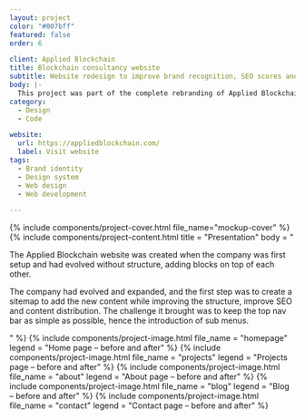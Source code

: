 ```yaml
---
layout: project
color: "#007bff"
featured: false
order: 6

client: Applied Blockchain
title: Blockchain consultancy website
subtitle: Website redesign to improve brand recognition, SEO scores and accessibility
body: |-
  This project was part of the complete rebranding of Applied Blockchain, a blockchain consultancy and development startup. I was brought onboard to redesign and code the website completely in accordance with the company's new brand identity, all the while making sure it aligned with the web best practices of accessibility and improving SEO ranking.
category:
  - Design
  - Code

website:
  url: https://appliedblockchain.com/
  label: Visit website
tags:
  - Brand identity
  - Design system
  - Web design
  - Web development

---
```


<div class="section section--fullWidth">
  <div class="section__container">
    {% include components/project-cover.html file_name="mockup-cover" %}
  </div>
</div>

<div class="section">
  <div class="section__container">
  {% include components/project-content.html
    title = "Presentation"
    body = "
      <p>The Applied Blockchain website was created when the company was first setup and had evolved without structure, adding blocks on top of each other.</p>
      <p>The company had evolved and expanded, and the first step was to create a sitemap to add the new content while improving the structure, improve SEO and content distribution. The challenge it brought was to keep the top nav bar as simple as possible, hence the introduction of sub menus.</p>
    "
  %}
  {% include components/project-image.html
    file_name = "homepage"
    legend = "Home page – before and after"
  %}
  {% include components/project-image.html
    file_name = "projects"
    legend = "Projects page – before and after"
  %}
  {% include components/project-image.html
    file_name = "about"
    legend = "About page – before and after"
  %}
  {% include components/project-image.html
    file_name = "blog"
    legend = "Blog – before and after"
  %}
  {% include components/project-image.html
    file_name = "contact"
    legend = "Contact page – before and after"
  %}
  </div>
</div>
